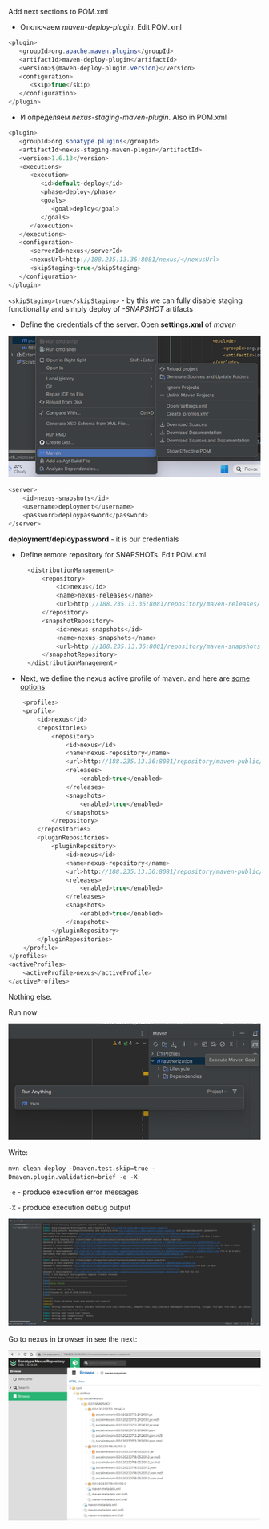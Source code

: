 Add next sections to POM.xml

- Отключаем *maven-deploy-plugin*. Edit POM.xml

```java
<plugin>
   <groupId>org.apache.maven.plugins</groupId>
   <artifactId>maven-deploy-plugin</artifactId>
   <version>${maven-deploy-plugin.version}</version>
   <configuration>
      <skip>true</skip>
   </configuration>
</plugin>
```

- И определяем *nexus-staging-maven-plugin*. Also in POM.xml

`````java
<plugin>
   <groupId>org.sonatype.plugins</groupId>
   <artifactId>nexus-staging-maven-plugin</artifactId>
   <version>1.6.13</version>
   <executions>
      <execution>
         <id>default-deploy</id>
         <phase>deploy</phase>
         <goals>
            <goal>deploy</goal>
         </goals>
      </execution>
   </executions>
   <configuration>
      <serverId>nexus</serverId>
      <nexusUrl>http://188.235.13.36:8081/nexus/</nexusUrl>
      <skipStaging>true</skipStaging>
   </configuration>
</plugin>
`````

`<skipStaging>true</skipStaging>` - by this we can fully disable staging functionality and simply deploy of *-SNAPSHOT* artifacts

- Define the credentials of the server. Open **settings.xml** of *maven*

![open settings.xml](settingXMLopen.png)

```java
<server>
	<id>nexus-snapshots</id>
	<username>deployment</username>
	<password>deploypassword</password>
</server>
```

**deployment/deploypassword** - it is our credentials

- Define remote repository for SNAPSHOTs. Edit POM.xml

  ```java
  	<distributionManagement>
  		<repository>
  			<id>nexus</id>
  			<name>nexus-releases</name>
  			<url>http://188.235.13.36:8081/repository/maven-releases/</url>
  		</repository>
  		<snapshotRepository>
  			<id>nexus-snapshots</id>
  			<name>nexus-snapshots</name>
  			<url>http://188.235.13.36:8081/repository/maven-snapshots/</url>
  		</snapshotRepository>
  	</distributionManagement>
  ```

- Next, we define the nexus active profile of maven. and here are [some options](https://habr.com/ru/articles/114861/) 

```java
    <profiles>
    <profile>
        <id>nexus</id>
        <repositories>
            <repository>
                <id>nexus</id>
                <name>nexus-repository</name>
                <url>http://188.235.13.36:8081/repository/maven-public/</url>
                <releases>
                    <enabled>true</enabled>
                </releases>
                <snapshots>
                    <enabled>true</enabled>
                </snapshots>
            </repository>
        </repositories>
        <pluginRepositories>
            <pluginRepository>
                <id>nexus</id>
                <name>nexus-repository</name>
                <url>http://188.235.13.36:8081/repository/maven-public/</url>
                <releases>
                    <enabled>true</enabled>
                </releases>
                <snapshots>
                    <enabled>true</enabled>
                </snapshots>
            </pluginRepository>
        </pluginRepositories>
    </profile>
</profiles>
<activeProfiles>
	<activeProfile>nexus</activeProfile>
</activeProfiles>
```

Nothing else.

Run now 

![Got to mvn Run](mvn-run.png)

Write:

`mvn clean deploy -Dmaven.test.skip=true -Dmaven.plugin.validation=brief -e -X`

`-e` - produce execution error messages

`-X` - produce execution debug output

 ![success](success.png)



Go to nexus in browser in see the next:

![nexus-snapshots-repository](nexus-snapshots-repository.png)
